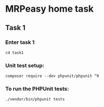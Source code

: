 # MRPeasy home task

## Task 1
### Enter task 1
`cd task1`
### Unit test setup:
`composer require --dev phpunit/phpunit ^9`
### To run the PHPUnit tests:
`./vendor/bin/phpunit tests`
